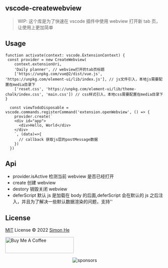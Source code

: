 ## vscode-createwebview

> WIP: 这个库是为了快速在 vscode 插件中使用 webview 打开新 tab 页，让使用上更加简单

## Usage

```code
function activate(context: vscode.ExtensionContext) {
 const provider = new CreateWebview(
    context.extensionUri,
    'Daily planner', // webview打开的tab页标题
    ['https://unpkg.com/vue@2/dist/vue.js', 'https://unpkg.com/element-ui/lib/index.js'], // js文件引入，本地js需要配置在media目录下
    ['reset.css', 'https://unpkg.com/element-ui/lib/theme-chalk/index.css', 'main.css']) // css样式引入，本地css需要配置在media目录下
}

  const viewTodoDisposable = vscode.commands.registerCommand('extension.openWebview', () => {
    provider.create(`
    <div id="app">
      <div>Hello, World</div>
    </div>
    `, (data)=>{
      // callback 获取js层的postMessage数据
    })
  })
```

## Api

- provider.isActive 检测当前 webview 是否已经打开
- create 创建 webview
- destory 销毁关闭 webview
- deferScript 默认 js 是加载在 body 的后面,deferScript 会在默认的 js 之后注入，并且为了解决一些默认数据渲染的问题，支持'<script>xxx</script>'

## License

[MIT](./LICENSE) License © 2022 [Simon He](https://github.com/Simon-He95)

<a href="https://github.com/Simon-He95/sponsor" target="_blank"><img src="https://cdn.buymeacoffee.com/buttons/default-orange.png" alt="Buy Me A Coffee" style="height: 51px !important;width: 217px !important;" ></a>

<span><div align="center">![sponsors](https://www.hejian.club/images/sponsors.jpg)</div></span>
